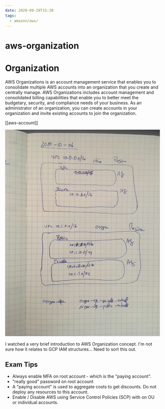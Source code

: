 ```yaml
---
date: 2020-09-29T15:30
tags:
  - amazon/aws/
---
```


# aws-organization
# Organization

AWS Organizations is an account management service that enables you to consolidate multiple AWS accounts into an organization that you create and centrally manage. AWS Organizations includes account management and consolidated billing capabilities that enable you to better meet the budgetary, security, and compliance needs of your business. As an administrator of an organization, you can create accounts in your organization and invite existing accounts to join the organization.

[[aws-account]]

![Notebook Page 001](./static/note-001.jpg)

I watched a very brief introduction to AWS Organization concept. I'm not sure how it relates to GCP IAM structures... Need to sort this out.

## Exam Tips

* Always enable MFA on root account - which is the "paying account".
* "really good" password on root account
* A "paying account" is used to aggregate costs to get discounts. Do not deploy any resources to this account.
* Enable / Disable AWS using Service Control Policies (SCP) with on OU or individual accounts.
